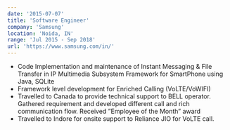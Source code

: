 ```yaml
---
date: '2015-07-07'
title: 'Software Engineer'
company: 'Samsung'
location: 'Noida, IN'
range: 'Jul 2015 - Sep 2018'
url: 'https://www.samsung.com/in/'
---
```


- Code Implementation and maintenance of Instant Messaging & File Transfer in IP Multimedia Subsystem Framework for SmartPhone using Java, SQLite
- Framework level development for Enriched Calling (VoLTE/VoWIFI)
- Travelled to Canada to provide technical support to BELL operator. Gathered requirement and developed different call and rich communication flow. Received ”Employee of the Month” award
- Travelled to Indore for onsite support to Reliance JIO for VoLTE call.
